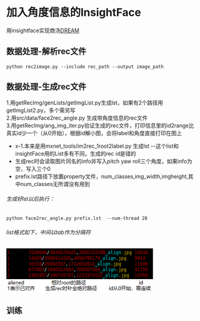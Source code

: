# 加入角度信息的InsightFace

用insightface实现商汤[DREAM](https://github.com/penincillin/DREAM/)  

## 数据处理-解析rec文件  
    python rec2image.py --include rec_path --output image_path  
## 数据处理-生成rec文件  
1.用getRecImg/genLists/getImgList.py生成lst，如果有2个路径用getImgList2.py，多个需另写  
2.用src/data/face2rec_angle.py 生成带角度信息的rec文件  
3.用getRecImg/ang_img_iter.py验证生成的rec文件，打印信息里的id2range比真实id少一个（从0开始），根据id解小图，会将label和角度直接打印在图上  
- x-1.本来是用mxnet_tools/im2rec_1root2label.py 生成lst  --这个list和insightFace用的List多有不同，生成的rec id是错的  
- 生成rec时会读取图片同名的info并写入pitch yaw roll三个角度，如果info为空，写入三个0  
- prefix.lst路径下放置property文件，num_classes,img_width,imgheight,其中num_classes无所谓没有用到
###### 生成好lst以后执行：
    python face2rec_angle.py prefix.lst  --num-thread 28
###### list格式如下，中间以tab作为分隔符  
![](deploy/lst格式.png)  

## 训练  
